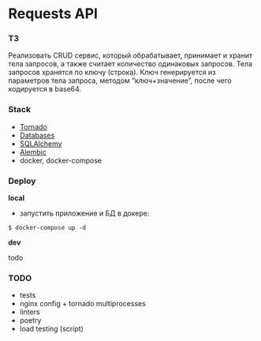 # Requests API

### ТЗ
Реализовать CRUD сервис, который обрабатывает, принимает и
хранит тела запросов, а также считает количество одинаковых запросов. Тела
запросов хранятся по ключу (строка).
Ключ генерируется из параметров тела запроса, методом “ключ+значение”, после
чего кодируется в base64.

### Stack

- [Tornado]
- [Databases]
- [SQLAlchemy]
- [Alembic]
- docker, docker-compose

### Deploy
**local**
- запустить приложение и БД в докере:
```shell
$ docker-compose up -d
```

**dev**

todo

### TODO
 - tests
 - nginx config + tornado multiprocesses
 - linters
 - poetry
 - load testing (script)

[Alembic]: https://alembic.sqlalchemy.org/en/latest/
[psycopg2]: https://www.psycopg.org/
[Databases]: https://github.com/encode/databases
[asyncpg]: https://github.com/MagicStack/asyncpg
[aiopg]: https://github.com/aio-libs/aiopg
[aiosqlite]: https://github.com/omnilib/aiosqlite
[Tornado]: https://github.com/tornadoweb/tornado
[SQLAlchemy]: https://docs.sqlalchemy.org/en/latest/core/